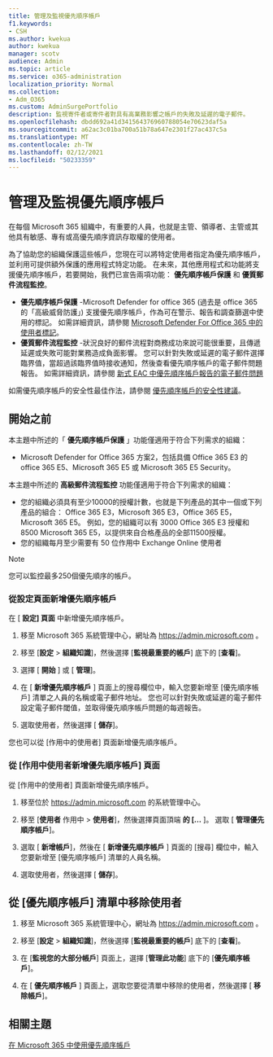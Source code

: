 ```yaml
---
title: 管理及監視優先順序帳戶
f1.keywords:
- CSH
ms.author: kwekua
author: kwekua
manager: scotv
audience: Admin
ms.topic: article
ms.service: o365-administration
localization_priority: Normal
ms.collection:
- Adm_O365
ms.custom: AdminSurgePortfolio
description: 監視寄件者或寄件者對具有高業務影響之帳戶的失敗及延遲的電子郵件。
ms.openlocfilehash: dbdd692a41d341564376960788054e70623daf5a
ms.sourcegitcommit: a62ac3c01ba700a51b78a647e2301f27ac437c5a
ms.translationtype: MT
ms.contentlocale: zh-TW
ms.lasthandoff: 02/12/2021
ms.locfileid: "50233359"
---
```

# <a name="manage-and-monitor-priority-accounts"></a>管理及監視優先順序帳戶

在每個 Microsoft 365 組織中，有重要的人員，也就是主管、領導者、主管或其他具有敏感、專有或高優先順序資訊存取權的使用者。

為了協助您的組織保護這些帳戶，您現在可以將特定使用者指定為優先順序帳戶，並利用可提供額外保護的應用程式特定功能。 在未來，其他應用程式和功能將支援優先順序帳戶，若要開始，我們已宣告兩項功能： **優先順序帳戶保護** 和 **優質郵件流程監控**。

- **優先順序帳戶保護** -Microsoft Defender for office 365 (過去是 office 365 的「高級威脅防護」) 支援優先順序帳戶，作為可在警示、報告和調查篩選中使用的標記。 如需詳細資訊，請參閱 [Microsoft Defender For Office 365 中的使用者標記](https://docs.microsoft.com/microsoft-365/security/office-365-security/user-tags)。
- **優質郵件流程監控** -狀況良好的郵件流程對商務成功來說可能很重要，且傳遞延遲或失敗可能對業務造成負面影響。 您可以針對失敗或延遲的電子郵件選擇臨界值，當超過該臨界值時接收通知，然後查看優先順序帳戶的電子郵件問題報告。 如需詳細資訊，請參閱 [新式 EAC 中優先順序帳戶報告的電子郵件問題](https://docs.microsoft.com/exchange/monitoring/mail-flow-reports/mfr-email-issues-for-priority-accounts-report)

如需優先順序帳戶的安全性最佳作法，請參閱 [優先順序帳戶的安全性建議](https://docs.microsoft.com/microsoft-365/security/office-365-security/security-recommendations-for-priority-accounts)。

## <a name="before-you-begin"></a>開始之前

本主題中所述的「 **優先順序帳戶保護** 」功能僅適用于符合下列需求的組織：

- Microsoft Defender for Office 365 方案2，包括具備 Office 365 E3 的 office 365 E5、Microsoft 365 E5 或 Microsoft 365 E5 Security。

本主題中所述的 **高級郵件流程監控** 功能僅適用于符合下列需求的組織：

- 您的組織必須具有至少10000的授權計數，也就是下列產品的其中一個或下列產品的組合： Office 365 E3，Microsoft 365 E3，Office 365 E5，Microsoft 365 E5。 例如，您的組織可以有 3000 Office 365 E3 授權和 8500 Microsoft 365 E5，以提供來自合格產品的全部11500授權。
- 您的組織每月至少需要有 50 位作用中 Exchange Online 使用者

> [!NOTE]
> 您可以監控最多250個優先順序的帳戶。

### <a name="add-priority-accounts-from-the-setup-page"></a>從設定頁面新增優先順序帳戶

在 [ **設定] 頁面** 中新增優先順序帳戶。

1. 移至 Microsoft 365 系統管理中心，網址為 <a href="https://go.microsoft.com/fwlink/p/?linkid=2024339" target="_blank">https://admin.microsoft.com</a> 。

2. 移至 [**設定**  >  **組織知識**]，然後選擇 [**監視最重要的帳戶**] 底下的 [**查看**]。

3. 選擇 [ **開始** ] 或 [ **管理**]。

4. 在 [ **新增優先順序帳戶** ] 頁面上的搜尋欄位中，輸入您要新增至 [優先順序帳戶] 清單之人員的名稱或電子郵件地址。 您也可以針對失敗或延遲的電子郵件設定電子郵件閾值，並取得優先順序帳戶問題的每週報告。

5. 選取使用者，然後選擇 [ **儲存**]。

您也可以從 [作用中的使用者] 頁面新增優先順序帳戶。

### <a name="add-priority-accounts-from-active-users-page"></a>從 [作用中使用者新增優先順序帳戶] 頁面

從 [作用中的使用者] 頁面新增優先順序帳戶。

1. 移至位於 <a href="https://go.microsoft.com/fwlink/p/?linkid=2024339" target="_blank">https://admin.microsoft.com</a> 的系統管理中心。

2. 移至 [**使用者** 作用中  >  **使用者**]，然後選擇頁面頂端 **的 [...** ]。 選取 [ **管理優先順序帳戶**]。

3. 選取 [ **新增帳戶**]，然後在 [ **新增優先順序帳戶** ] 頁面的 [搜尋] 欄位中，輸入您要新增至 [優先順序帳戶] 清單的人員名稱。

4. 選取使用者，然後選擇 [ **儲存**]。

## <a name="remove-a-user-from-the-priority-accounts-list"></a>從 [優先順序帳戶] 清單中移除使用者

1. 移至 Microsoft 365 系統管理中心，網址為 <a href="https://go.microsoft.com/fwlink/p/?linkid=2024339" target="_blank">https://admin.microsoft.com</a> 。

2. 移至 [**設定**  >  **組織知識**]，然後選擇 [**監視最重要的帳戶**] 底下的 [**查看**]。

3. 在 [**監視您的大部分帳戶**] 頁面上，選擇 [**管理此功能**] 底下的 [**優先順序帳戶**]。

4. 在 [ **優先順序帳戶** ] 頁面上，選取您要從清單中移除的使用者，然後選擇 [ **移除帳戶**]。

## <a name="related-topics"></a>相關主題

[在 Microsoft 365 中使用優先順序帳戶](https://techcommunity.microsoft.com/t5/microsoft-365-blog/using-priority-accounts-in-microsoft-365/ba-p/1873314)